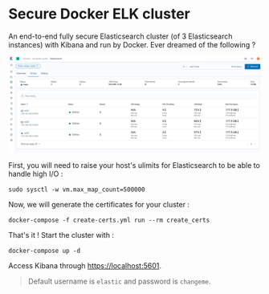 # Secure Docker ELK cluster

An end-to-end fully secure Elasticsearch cluster (of 3 Elasticsearch instances) with Kibana and run by Docker. Ever dreamed of the following ?

![Kibana Elasticsearch cluster](./images/kibana_elasticsearch_cluster.png)

First, you will need to raise your host's ulimits for Elasticsearch to be able to handle high I/O :

```console
sudo sysctl -w vm.max_map_count=500000
```

Now, we will generate the certificates for your cluster :

```console
docker-compose -f create-certs.yml run --rm create_certs
```

That's it ! Start the cluster with :

```console
docker-compose up -d
```

Access Kibana through [https://localhost:5601](https://localhost:5601). 

> Default username is `elastic` and password is `changeme`. 
